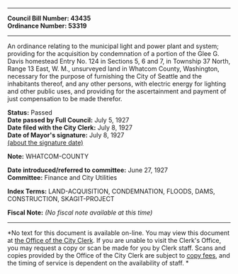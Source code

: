 * * * * *  
  
**Council Bill Number: [](#h0)[](#h2)43435**   
**Ordinance Number: 53319**  
  
* * * * *  
  
An ordinance relating to the municipal light and power plant and system; providing for the acquisition by condemnation of a portion of the Glee G. Davis homestead Entry No. 124 in Sections 5, 6 and 7, in Township 37 North, Range 13 East, W. M., unsurveyed land in Whatcom County, Washington, necessary for the purpose of furnishing the City of Seattle and the inhabitants thereof, and any other persons, with electric energy for lighting and other public uses, and providing for the ascertainment and payment of just compensation to be made therefor.  
  
**Status:** Passed   
**Date passed by Full Council:** July 5, 1927   
**Date filed with the City Clerk:** July 8, 1927   
**Date of Mayor's signature:** July 8, 1927   
[(about the signature date)](/~public/approvaldate.htm)   
  
**Note:** WHATCOM-COUNTY  
  
  
**Date introduced/referred to committee:** June 27, 1927   
**Committee:** Finance and City Utilities   
  
**Index Terms:** LAND-ACQUISITION, CONDEMNATION, FLOODS, DAMS, CONSTRUCTION, SKAGIT-PROJECT  
  
**Fiscal Note:** *(No fiscal note available at this time)*  
  
* * * * *  
  
*No text for this document is available on-line. You may view this document at [the Office of the City Clerk](http://www.seattle.gov/leg/clerk/contactUs.htm). If you are unable to visit the Clerk's Office, you may request a copy or scan be made for you by Clerk staff. Scans and copies provided by the Office of the City Clerk are subject to [copy fees](http://clerk.seattle.gov/~public/clerkfees.htm), and the timing of service is dependent on the availability of staff. *  
  
  
